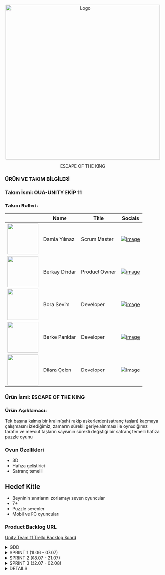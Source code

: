 <p align="center">
  <img src="https://github.com/user-attachments/assets/e73442b7-4101-4589-ab4e-da2755567bd9" alt="Logo" width="500" height="500">
</p>
<p align="center">ESCAPE OF THE KING</p>


  ### ÜRÜN VE TAKIM BİLGİLERİ 
  
  ### Takım İsmi: OUA-UNITY EKİP 11
  
  
  ### Takım Rolleri:


  |    | <div align="center">Name</div>   | <div align="center">Title</div>  | <div align="center">Socials</div>     |
  | :-----------: | :---------- | :---------- | :----------: |
  |  <img src="https://github.com/user-attachments/assets/fed2cca6-b08d-477e-8104-6fddcfca63e0" width="100" height="100">| Damla Yılmaz| Scrum Master|[![image](https://github.com/user-attachments/assets/c690ad57-796e-4978-9457-9c58944cc0b0)](https://www.linkedin.com/in/damlayilmaz03/)|
  |  <img src="https://github.com/user-attachments/assets/a5017ba3-6f72-4231-9f0a-5d3969103777" width="100" height="100">| Berkay Dindar| Product Owner|[![image](https://github.com/user-attachments/assets/c690ad57-796e-4978-9457-9c58944cc0b0)](https://www.linkedin.com/in/berkay-dindar/)|
  |  <img src="https://github.com/user-attachments/assets/ba6a4cc9-69bf-4651-aefb-0ba7188fd771" width="100" height="100">| Bora Sevim| Developer| [![image](https://github.com/user-attachments/assets/c690ad57-796e-4978-9457-9c58944cc0b0)](https://www.linkedin.com/in/borasevim/)|
  |  <img src="https://github.com/user-attachments/assets/5af3b203-bae2-4eee-8d6c-6ce903e5f48b" width="100" height="100">| Berke Parıldar| Developer|[![image](https://github.com/user-attachments/assets/c690ad57-796e-4978-9457-9c58944cc0b0)](https://www.linkedin.com/in/berke-parildar/)|
  |  <img src="https://github.com/user-attachments/assets/137fff2d-37bb-45b4-b04f-223077efbd3d" width="100" height="100">| Dilara Çelen| Developer|[![image](https://github.com/user-attachments/assets/c690ad57-796e-4978-9457-9c58944cc0b0)](https://www.linkedin.com/in/dilara-%C3%A7elen-aa832725b/)|


  ### Ürün İsmi: ESCAPE OF THE KING 
  
  ### Ürün Açıklaması:
  Tek başına kalmış bir kralın(şah) rakip askerlerden(satranç taşları)
  kaçmaya çalışmasını izlediğimiz, zamanın sürekli geriye alınması ile
  oynadığımız tarafın ve mevcut taşların sayısının sürekli değiştiği bir
  satranç temelli hafıza puzzle oyunu.
  
  ### Oyun Özellikleri
  - 3D
  - Hafıza geliştirici
  - Satranç temelli

  ## Hedef Kitle
  - Beyninin sınırlarını zorlamayı seven oyuncular
  - 7+
  - Puzzle sevenler
  - Mobil ve PC oyuncuları

  ### Product Backlog URL
[ Unity Team 11 Trello Backlog Board](https://trello.com/b/sZwjzSeZ/%C3%A7ali%C5%9Fma-alani)





<details>
  <summary> GDD </summary>
  
[Projenin GDD'sini pdf formatında indirmek için.](https://github.com/user-attachments/files/16119544/ProjectChess-GDD.pdf)
 
![ProjectChess-GDD (2)-01](https://github.com/Berkay97d/OUA_Bootcamp_Group11/assets/94765038/53672a61-4977-4922-b012-bb0892da0f74)
![ProjectChess-GDD (2)-02](https://github.com/Berkay97d/OUA_Bootcamp_Group11/assets/94765038/15cf063b-b64e-4c63-bec9-e2b3e09ae345)
![ProjectChess-GDD (2)-03](https://github.com/Berkay97d/OUA_Bootcamp_Group11/assets/94765038/67ce44e4-435a-42d1-8be9-c401facc74b0)
![ProjectChess-GDD (2)-04](https://github.com/Berkay97d/OUA_Bootcamp_Group11/assets/94765038/b4757814-39bb-45b7-904f-fb18c79b093b)
![ProjectChess-GDD (2)-05](https://github.com/Berkay97d/OUA_Bootcamp_Group11/assets/94765038/e50e10cc-acac-448a-90dc-cd68be6e83e7)
![ProjectChess-GDD (2)-06](https://github.com/Berkay97d/OUA_Bootcamp_Group11/assets/94765038/3dd2cafd-1591-4780-8e71-747e98e436c5)
![ProjectChess-GDD (2)-07](https://github.com/Berkay97d/OUA_Bootcamp_Group11/assets/94765038/ab62d17d-1cb1-4ff0-9b05-978b493f5042)
![ProjectChess-GDD (2)-08](https://github.com/Berkay97d/OUA_Bootcamp_Group11/assets/94765038/34788777-b7f1-4b02-b206-eedfd36f5f04)
![ProjectChess-GDD (2)-09](https://github.com/Berkay97d/OUA_Bootcamp_Group11/assets/94765038/4dfff17f-a796-4cd5-ba80-512acaf75254)
![ProjectChess-GDD (2)-10](https://github.com/Berkay97d/OUA_Bootcamp_Group11/assets/94765038/78851311-1163-4a92-b26b-f58309255901)

</details>


<details>
  <summary>SPRINT 1 (11.06 - 07.07)</summary>

- Sprint içi puan değerlendirmesi 21 olarak belirlenmiştir,ilk sprint daha çok oyun üzerine fikir paylaşımı ve tanışma ile geçirildiğinden puan düşük tutulmuştur.
- **Puan tamamlama mantığı**: Proje boyunca tamamlanması gereken backlog puanı 179'dur. İlk Sprint için bitirilmesi istenilen puan sayısı 21 olarak belirlenmiştir (her bir task a ait task ın tamamlanması için ihtiyaç olunan süre(EP) fibonacchi dizilimi baz alınarak puanlandı) ve hedefe ulaşılmıştır.
- **Daily Scrum**: Discord üzerinden görüşmeler sağlanmıştır.Bilgi akışı sağlamak ve bilgileri düzenli depolamak için çeşitli kanallar açılmıştır.
  
- **Kod Grubu Üyeleri**: Berkay,Berke,Bora,Dilara
- **Tasarım Grubu Üyeleri**: Damla

![image](https://github.com/user-attachments/assets/8f528fdd-57ad-4a44-ace5-8c458b33d318)
![image](https://github.com/user-attachments/assets/ee0ca2d6-bc1b-49d5-a326-6d8e008c4e0c)

<details>
  <summary>Daily Scrum</summary>

![image](https://github.com/user-attachments/assets/818503b3-7f53-49fe-a4cc-5923dca417c9)

![image](https://github.com/user-attachments/assets/e040004e-8279-433d-a896-9b7442463c78)

</details>

  <br>
  
<details>
  <summary>TOPLANTI 1 (22.06)</summary>

- Eksiksiz katılım ile toplanıldı.
- Ekip üyelerinin tanışması gerçekleşti.
- Üyelerin tecrübeleri doğrultusunda rol dağılımının yapılması yapıldı.
- Github reposu açıldı
- Bir sonraki toplantı günü belirlendi.
- Toplantıya herkesin 1 adet oyun fikri ile gelmesi kararlaştırıldı.
</details>
<br>
<details>
  <summary>TOPLANTI 2 (29.06)</summary>
  
- Eksiksiz katılım ile toplanıldı.
- Oyun fikirleri tartışıldı
- Berkay Dindar'ın oyun fikri oy birliği ile kabul edildi.
- GDD'nin hazırlanıp herkes tarafından okunması için gerekli tarihler belirlendi.
- Bir Sonraki toplantı tarihi belirlendi.
- Bir sonraki toplantıya herkesin GDD'ye hakim olarak ve oyunla ilgili yeni fikirler ile gelmesi istendi.
- Dilara Çelen bir sonraki toplantıya katılamayabileceğini belirtti.
  
### OYUN FİKİRLERİ
- Berke Parıldar
Farm oyunu
Npc'ler var 
Ürünleri satabileceğimiz, alabileceğimiz pazar var
ürünler ekiliyor belli bir süre içerisinde ürünler çıkıyor
Görev sistemi var
görevler yapılmadıkça olumsuz etkileri olacak
- Dilara Çelen
Sıra tabanlı dövüş sistemi
Ronin-efendisinin intikamını almaya çalışıyor
- Damla Yılmaz
Deniz temalı part oyunu
içerisinde farklı harita ve mini gameler var 
karakter ve gemi özelleştirmeleri
local 
- Bora Sevim
Hikayeli bir oyun 
Dikdörtgenlerden oluşan haritada ilerleme
her kare içerisinde karakter özelliklerini test eden görevler var
başarı durumuna göre yetenek güçlendirme veya zayıflatma var
oyun sonu boss fight
- Berkay Dindar
Satranç puzzle ( hikayeli)
Hamle sayacı , Süre sayacı
Strateji 
Her iterasyonda da yapılacak hamleler oyuncu tarafından belirlenecek
    
</details>
<br>
<details>
  <summary>TOPLANTI 3 (04.07)</summary>
  

![image](https://github.com/Berkay97d/OUA_Bootcamp_Group11/assets/94765038/0ebb2420-128c-4651-9830-c1ff46a2b3e6)

- Dilara Çelen harici eksiksiz toplandı.
- Projenin 3D olması kararlaştırıldı.
- Oyun mekaniklerinde ufak çaplı değişikliklere gidildi.
- Github çalışma düzeni konuşuldu.
- ikinci Sprint için rol dağılımı yapıldı.
- Proje'nin GDD ve Moodboard'u son halini aldı.
  
![Moodboard](https://github.com/Berkay97d/OUA_Bootcamp_Group11/assets/94765038/d9dc3e6e-fc88-462a-a07a-e4a354bf77e4)

- Proje takibi için trello uygulamasının kullanılmasına karar verildi ve güncel proje durumu ve görevler trelloya aktarıldı

  ### Rol Dağılımı
- Berke Parıldar: Sıra tabanlı oynanış sistemi
- Bora Sevim: Satranç taşlarının hareketi ve ateş etme sistemi
- Berkay Dindar: 3 boyutlu grid sistemi, ara sahneler ve animasyonlar
- Dilara Çelen: UI entegrasyonu
- Damla Yılmaz: 3 boyutlu modellerin oluşturulması
  
</details>

<br>

## SPRINT REVIEW

### Sprint Hedefleri
- Ekibin tanışması ve rol dağılımının yapılması
- Oyun fikirlerinin tartışılması ve oyun fikrinin belirlenmesi
- Game Design Document (GDD) ve Moodboard'un hazırlanması
- Github reposunun açılması ve çalışma düzeninin belirlenmesi
- Proje takibi için Trello kullanımının başlatılması
- Rol dağılımının yapılması

### Tamamlanan İşler
- Bütün sprint hedefleri tamamlandı

### Geri Bildirim ve Tartışmalar
- Oyun Mekanikleri: Oyun mekaniklerinde yapılan ufak çaplı değişiklikler tartışıldı ve onaylandı.
- 3D Proje Kararı: Projenin türüne uygun sanat tasarımının "Cartoony 3D" olacağı yönünde tartışıldı ve fikir birliğine varıldı.
- Trello Kullanımı: Trello'nun proje yönetimi için etkin kullanımı hakkında öneriler alındı.

### Gelecekteki İşler
- Sıra Tabanlı Oynanış Sistemi: Berke Parıldar tarafından geliştirilecek.
- Satranç Taşlarının Hareketi ve Ateş Etme Sistemi: Bora Sevim tarafından geliştirilecek.
- 3 Boyutlu Grid Sistemi, Ara Sahneler ve Animasyonlar: Berkay Dindar tarafından geliştirilecek.
- UI Entegrasyonu: Dilara Çelen tarafından yapılacak.
- 3 Boyutlu Modellerin Oluşturulması: Damla Yılmaz tarafından gerçekleştirilecek.

### Çıkarımlar ve Aksiyonlar
- GDD ve Moodboard'un takım üyeleri tarafından dikkatlice okunması ve oyunla ilgili yeni fikirler getirilmesi.
- Trello'daki görevlerin düzenli olarak güncellenmesi ve takip edilmesi.
- UI entegrasyonu ve 3 boyutlu modellemeler için ihtiyaç duyulan araç ve kaynakların belirlenmesi.




<br>

  
## SPRINT RETROSPECTIVE
  
- Trello ve GitHub gibi proje yönetim araçlarının seçimi ve kullanımı, takımın proje takibini kolaylaştırdı.
- Üyelerin tecrübelerine göre yapılan rol dağılımları, işlerin verimli bir şekilde ilerlemesini sağladı.
- Takım üyeleri arasındaki iletişim ve işbirliği çok iyiydi. Toplantılar zamanında ve verimli geçti.
- Acil durumlarda haberleşme için discord yerine whatsapp üzerinden haberleşilmesinin daha uygun olacağına karar verildi.
- Ekip üyelerinin proje üzerinde çalışırken discord ses kanallarında bulunarak beraber çalışanların yardımlaşmasını kolaylaştırma kararı alındı

  
</details>



<details>
  <summary>SPRINT 2 (08.07 - 21.07)</summary>
  
- Sprint içi puan değerlendirmesi 68 olarak belirlenmiştir.
- **Puan tamamlama mantığı**: Proje boyunca tamamlanması gereken backlog puanı 179'dur. İkinci Sprint için bitirilmesi istenilen puan sayısı 68 olarak belirlenmiştir ve hedefe ulaşılmıştır.
- **Daily Scrum**: Discord üzerinden kısa toplantılar halinde sağlanmıştır.  
- **Katılımcılar**: Berkay,Berke,Bora,Dilara,Damla
  ![image](https://github.com/user-attachments/assets/a27186ad-80ce-4165-835b-4c2731ce41a5)
  ![image](https://github.com/user-attachments/assets/e484316d-7125-437c-a1b1-4c21f4b8cd00)

<details>
  <summary>Daily Scrum</summary>

  ![image](https://github.com/user-attachments/assets/501fa6c8-0ba4-451d-9a12-e64a25a80e2a)
  ![image](https://github.com/user-attachments/assets/734b2f56-94ac-43f8-b980-ef4f63c20828)
  ![image](https://github.com/user-attachments/assets/9245377d-997d-4091-919a-c6ca3890d054)
  ![image](https://github.com/user-attachments/assets/1b73c38b-b9f4-4676-aa48-aa42ec3ea2f3)
  
 </details> 

 <details>
  <summary>GÖRSELLER</summary>

  ![image](https://github.com/user-attachments/assets/74937aef-8ffd-4b2e-b29b-00629d32acab)
  ![image](https://github.com/user-attachments/assets/4501f888-b08b-4e3c-a6c8-4b3a44fc0ca5)
  ![image](https://github.com/user-attachments/assets/8cb23f43-9bf6-4fcc-8d29-833b9a211aac)

 </details> 


## SPRINT REVIEW

Bu sprintte, oyun mekanikleri, kullanıcı arayüzü (UI) güncellemeleri ve kod entegrasyonu üzerinde çalışıldı. Aşağıda sprint boyunca gerçekleştirilen başlıca çalışmalar ve iyileştirmeler yer almaktadır.

### Sprint Hedefleri

- Oyun tahtası tasarımı ve mekaniklerinin belirlenmesi
- Kod entegrasyonunda karşılaşılan bugların çözülmesi
- Taşların hareket ve ateş etme mekaniklerinin geliştirilmesi
- UI tasarımı ve işlevselliğinin güncellenmesi

### Tamamlanan İşler
- Board tasarımı tamamlandı ve nihai tasarım onaylandı.
- Bora ve Berkay’ın kodları başarıyla birleştirildi ve mevcut buglar çözüldü.
- Taşların hareket etme ve ateş etme mekanikleri geliştirildi.
- Şah’ın hareket ve özel hamlesi üzerinde karar verildi.
- UI'de "Ateş Et" ve "Hareket Et" butonları eklenecek ve Fire butonuna ilişkin işlevler belirlendi.

### Geri Bildirim ve Tartışmalar
- Oyun Mekanikleri: Taşların hareket etme ve ateş etme mekaniklerinde yapılan değişiklikler tartışıldı ve onaylandı.
- 3D Modeller: 3D modellerde alternatif seçenekler değerlendirildi ve nihai tasarım yönünde görüş birliğine varıldı.
- UI Güncellemeleri: UI üzerindeki yeni buton işlevleri ve tasarımı hakkında öneriler alındı ve uygulama planları yapıldı.

  <br>
  
## SPRINT RETROSPECTIVE


 - Board tasarımı hakkında yapılan tartışmalar verimli geçti ve nihai tasarım kararı alındı.
 - Bora ve Berkay’ın yazdığı kodlar başarıyla birleştirildi ve buglar çözüldü.
 - Taşların hareket etme ve ateş etme mekanikleri üzerine yapılan çalışmalar tamamlandı.
 - Şah’ın board üzerinde ulaşacağı hedef nokta olarak son sıranın belirlenmesi ve iterasyon sıfırlandığında eski pozisyona dönme kararı alındı.
 - Ateş et ve hareket et butonları eklenecek ve Fire butonuna ilişkin işlevler belirlendi.
 - Hamle defteri için yapılan kod düzenlemeleri ve kodların mergelenmesi işlemleri tamamlandı.
 - UI düzenlemeleri ve Fire butonunun işlevselliği için kapsamlı testler yapılacak.
 - Kodların entegrasyonu sırasında yaşanan sorunları önlemek için kod inceleme süreçleri güçlendirilecek.

Sprint, hedeflerine ulaşıldı ve önemli gelişmeler sağlandı. Ancak UI ve kod entegrasyonu süreçlerinde daha fazla iyileştirme ve düzenlemeler gerekmektedir.
  
</details> 



<details>
  <summary>SPRINT 3 (22.07 - 02.08)</summary>
  
- Sprint içi puan değerlendirmesi 90 olarak belirlenmiştir.
- **Puan tamamlama mantığı**: Proje boyunca tamamlanması gereken backlog puanı 179'dur. Üçüncü Sprint için bitirilmesi istenilen puan sayısı 90 olarak belirlenmiştir ve hedefe ulaşılmıştır.
- **Daily Scrum**: Discord üzerinden kısa toplantılar halinde sağlanmıştır.  
- **Katılımcılar**: Berkay,Berke,Bora,Dilara,Damla
  
![image](https://github.com/user-attachments/assets/ca2e9733-9f55-48ae-bf9c-ff1333cd152e)
![image](https://github.com/user-attachments/assets/c88eaa30-386a-44f1-bbf9-8f8f76c7bc44)

<details>
  <summary>Daily Scrum</summary>


  ![image](https://github.com/user-attachments/assets/98901377-0af6-4ad0-9db4-5499bb66eed2)
  
  ![image](https://github.com/user-attachments/assets/7d80b0c6-87ba-4d24-95e9-7506c22a7e80)
  
  ![image](https://github.com/user-attachments/assets/80aa6862-55ba-4a15-8fe6-a8af0e642784)

</details> 

<details>
  <summary>GÖRSELLER</summary>
  
![image](https://github.com/user-attachments/assets/a0854580-6409-4355-ab20-6688915b2c98)

![image](https://github.com/user-attachments/assets/e1f669b3-a0e7-4b85-b5da-1febecef0c7b)

![image](https://github.com/user-attachments/assets/db5c74ae-588e-49b2-ad3b-d45bceeb98df)

![render2](https://github.com/user-attachments/assets/6697a9eb-25ed-4eee-843e-baac5d1eec92)

</details> 

  
## SPRINT REVIEW

### Sprint Hedefleri
- Bu son sprintte, oyunun tüm ana özelliklerini ve son dokunuşları tamamlamayı hedefledik.
- Hareket edilebilir kareleri vurgulama, özel şah hamlelerini uygulama, ve oyun resetleme mekanikleri gibi önemli özellikleri tamamladık.
    
### Gerçekleşen Görevler
- Hareket Edilebilir Kareleri Vurgula: Karelerin vurgulanması işlevselliği eklendi.
- Şah için Özel Hamleler Uygula: Şahın özel hamleleri oyuna dahil edildi.
- Tur Resetleme Mekaniğini Uygula: Oyuncuların tur sıfırlama işlevselliği tamamlandı.
- Geri Sarma Mekaniğini Uygula: Oyuncuların hareketlerini geri alabilecekleri mekanik uygulandı.
- Hikaye İlerlemesini Uygula: Oyun hikayesinin ilerlemesi sağlandı.
- Sonuçları Uygula: Oyun sonu koşulları değerlendirildi ve uygulandı.
- Oyun Resetleme Mekaniğini Uygula: Oyunun sıfırlanması için gerekli mekanikler uygulandı.
- Board Tasarımı ve Texturelama: Oyun tahtası tasarımı ve dokulama tamamlandı.
- Ses Efektlerini Tasarla: Oyunun ses efektleri tasarlandı ve entegre edildi.
- Hamle Defterini Uygula: Oyuncuların hareketlerini kaydedebileceği hamle defteri eklendi.
- Süre Sınırı Mekaniğini Uygula: Oyun süre sınırı mekanikleri uygulandı.
- Taş Doğma Noktaları için UI Tasarla: Taşların doğma noktaları için kullanıcı arayüzü tasarlandı.
- Diyalog Sistemi Oluştur: Oyuncularla etkileşim kurmayı sağlayacak diyalog sistemi oluşturuldu.
- Hareket ve Ateş Et Butonlarını Uygula: Hareket ve ateş et butonları entegre edildi.
  
### Tamamlanan Görevlerin Değerlendirilmesi
- Tüm ana özellikler ve son dokunuşlar başarılı bir şekilde tamamlandı.
- Oyun, kullanıcı testlerinden olumlu geri bildirimler aldı ve hedeflenen işlevsellik sağlandı.
- Kullanıcı arayüzü ve oynanabilirlik açısından yüksek kaliteli bir deneyim sunuldu.
  
### Sonraki Adımlar 
- Oyun, yayınlanmaya hazır hale getirildi ve son kontrollerden geçirilerek oyunculara sunulacak.
- Kullanıcı geri bildirimlerine dayalı olarak küçük düzeltmeler ve iyileştirmeler yapılabilir.
  

## SPRINT RETROSPECTIVE  

- Ekip, sprint boyunca odaklı ve motive bir şekilde çalışarak tüm hedefleri tamamladı.
- İletişim ve işbirliği, görevlerin etkin ve zamanında tamamlanmasında önemli rol oynadı.
- Kullanıcı geri bildirimleri, oyunun genel kalitesi ve oynanabilirliği konusunda olumlu geri dönüşler sağladı.
- Bazı görevlerde hızlı kararlar alınması gerektiğinden, detayların gözden kaçması zaman zaman yaşandı.
- Test süreçleri, daha kapsamlı ve sistematik hale getirilmeli.
- Gelecek projelerde, görevlerin daha iyi yönetimi için daha sıkı planlama yapılacak.
- Test süreçleri iyileştirilecek ve kullanıcı geri bildirimleri daha erken aşamalarda değerlendirilecek.

</details> 

<details>
  <summary>DETAILS</summary>
  
- Modeller Damla Yılmaz tarafından blender ve substance 3D painter kullanılarak yapılmıştır.
- Modeller üzerinde at,muhafız kaskı,fil kaskı,ağaç,mantar,kırmızı doğal taş modelleri hazır alınıp düzenlenmiştir.
- UI ve logo tasarımları tamemen canva üzerinden ücretsiz assetler ile yapılmıştır.(Damla Yılmaz ve Dilara Çelen)
  
  [Gmail - Ücretsiz deneme sürümünüze hoş geldiniz!.pdf](https://github.com/user-attachments/files/16510170/Gmail.-.Ucretsiz.deneme.surumunuze.hos.geldiniz.pdf)
  
</details> 

  
